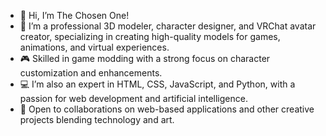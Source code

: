- 👋 Hi, I’m The Chosen One!
- 🎨 I’m a professional 3D modeler, character designer, and VRChat avatar creator, specializing in creating high-quality models for games, animations, and virtual experiences.
- 🎮 Skilled in game modding with a strong focus on character customization and enhancements.
- 💻 I’m also an expert in HTML, CSS, JavaScript, and Python, with a passion for web development and artificial intelligence.
- 🤝 Open to collaborations on web-based applications and other creative projects blending technology and art.
